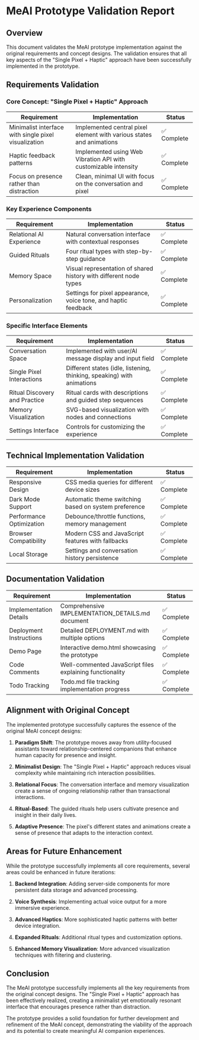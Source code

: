 # MeAI Prototype Validation Report

## Overview

This document validates the MeAI prototype implementation against the original requirements and concept designs. The validation ensures that all key aspects of the "Single Pixel + Haptic" approach have been successfully implemented in the prototype.

## Requirements Validation

### Core Concept: "Single Pixel + Haptic" Approach

| Requirement | Implementation | Status |
|-------------|----------------|--------|
| Minimalist interface with single pixel visualization | Implemented central pixel element with various states and animations | ✅ Complete |
| Haptic feedback patterns | Implemented using Web Vibration API with customizable intensity | ✅ Complete |
| Focus on presence rather than distraction | Clean, minimal UI with focus on the conversation and pixel | ✅ Complete |

### Key Experience Components

| Requirement | Implementation | Status |
|-------------|----------------|--------|
| Relational AI Experience | Natural conversation interface with contextual responses | ✅ Complete |
| Guided Rituals | Four ritual types with step-by-step guidance | ✅ Complete |
| Memory Space | Visual representation of shared history with different node types | ✅ Complete |
| Personalization | Settings for pixel appearance, voice tone, and haptic feedback | ✅ Complete |

### Specific Interface Elements

| Requirement | Implementation | Status |
|-------------|----------------|--------|
| Conversation Space | Implemented with user/AI message display and input field | ✅ Complete |
| Single Pixel Interactions | Different states (idle, listening, thinking, speaking) with animations | ✅ Complete |
| Ritual Discovery and Practice | Ritual cards with descriptions and guided step sequences | ✅ Complete |
| Memory Visualization | SVG-based visualization with nodes and connections | ✅ Complete |
| Settings Interface | Controls for customizing the experience | ✅ Complete |

## Technical Implementation Validation

| Requirement | Implementation | Status |
|-------------|----------------|--------|
| Responsive Design | CSS media queries for different device sizes | ✅ Complete |
| Dark Mode Support | Automatic theme switching based on system preference | ✅ Complete |
| Performance Optimization | Debounce/throttle functions, memory management | ✅ Complete |
| Browser Compatibility | Modern CSS and JavaScript features with fallbacks | ✅ Complete |
| Local Storage | Settings and conversation history persistence | ✅ Complete |

## Documentation Validation

| Requirement | Implementation | Status |
|-------------|----------------|--------|
| Implementation Details | Comprehensive IMPLEMENTATION_DETAILS.md document | ✅ Complete |
| Deployment Instructions | Detailed DEPLOYMENT.md with multiple options | ✅ Complete |
| Demo Page | Interactive demo.html showcasing the prototype | ✅ Complete |
| Code Comments | Well-commented JavaScript files explaining functionality | ✅ Complete |
| Todo Tracking | Todo.md file tracking implementation progress | ✅ Complete |

## Alignment with Original Concept

The implemented prototype successfully captures the essence of the original MeAI concept designs:

1. **Paradigm Shift**: The prototype moves away from utility-focused assistants toward relationship-centered companions that enhance human capacity for presence and insight.

2. **Minimalist Design**: The "Single Pixel + Haptic" approach reduces visual complexity while maintaining rich interaction possibilities.

3. **Relational Focus**: The conversation interface and memory visualization create a sense of ongoing relationship rather than transactional interactions.

4. **Ritual-Based**: The guided rituals help users cultivate presence and insight in their daily lives.

5. **Adaptive Presence**: The pixel's different states and animations create a sense of presence that adapts to the interaction context.

## Areas for Future Enhancement

While the prototype successfully implements all core requirements, several areas could be enhanced in future iterations:

1. **Backend Integration**: Adding server-side components for more persistent data storage and advanced processing.

2. **Voice Synthesis**: Implementing actual voice output for a more immersive experience.

3. **Advanced Haptics**: More sophisticated haptic patterns with better device integration.

4. **Expanded Rituals**: Additional ritual types and customization options.

5. **Enhanced Memory Visualization**: More advanced visualization techniques with filtering and clustering.

## Conclusion

The MeAI prototype successfully implements all the key requirements from the original concept designs. The "Single Pixel + Haptic" approach has been effectively realized, creating a minimalist yet emotionally resonant interface that encourages presence rather than distraction.

The prototype provides a solid foundation for further development and refinement of the MeAI concept, demonstrating the viability of the approach and its potential to create meaningful AI companion experiences.
